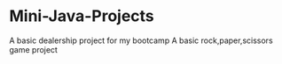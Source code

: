# Mini-Java-Projects

A basic dealership project for my bootcamp
A basic rock,paper,scissors game project
